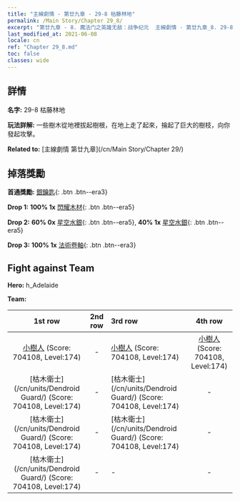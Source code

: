 ```yaml
---
title: "主線劇情 - 第廿九章 - 29-8 枯藤林地"
permalink: /Main Story/Chapter 29_8/
excerpt: "第廿九章 - 8. 魔法门之英雄无敌：战争纪元  主線劇情 - 第廿九章_8. 29-8 枯藤林地"
last_modified_at: 2021-06-08
locale: cn
ref: "Chapter 29_8.md"
toc: false
classes: wide
---
```


## 詳情

 **名字:** 29-8 枯藤林地

 **玩法詳解:** 一些樹木從地裡拔起樹根，在地上走了起來，掄起了巨大的樹枝，向你發起攻擊。

 **Related to:** [主線劇情 第廿九章](/cn/Main Story/Chapter 29/)

## 掉落獎勵

 **首通獎勵:** [銀鑰匙](/cn/Items/con_693/){: .btn .btn--era3}

 **Drop 1:** **100% 1x** [閃耀木材](/cn/Items/mat_97/){: .btn .btn--era5}

 **Drop 2:** **60% 0x** [星空水銀](/cn/Items/mat_91/){: .btn .btn--era5}, **40% 1x** [星空水銀](/cn/Items/mat_91/){: .btn .btn--era5}

 **Drop 3:** **100% 1x** [法術卷軸](/cn/Items/con_694/){: .btn .btn--era3}


## Fight against Team
 **Hero:** h_Adelaide

 **Team:**


  | 1st row | 2nd row | 3rd row | 4th row |
  |:----:|:----:|:----|:----:|
  | [小樹人](/cn/units/Treant/) (Score: 704108, Level:174)  | - | [小樹人](/cn/units/Treant/) (Score: 704108, Level:174)  | [小樹人](/cn/units/Treant/) (Score: 704108, Level:174)  |
  | [枯木衛士](/cn/units/Dendroid Guard/) (Score: 704108, Level:174)  | - | [枯木衛士](/cn/units/Dendroid Guard/) (Score: 704108, Level:174)  | - |
  | [枯木衛士](/cn/units/Dendroid Guard/) (Score: 704108, Level:174)  | - | [枯木衛士](/cn/units/Dendroid Guard/) (Score: 704108, Level:174)  | - |
  | [枯木衛士](/cn/units/Dendroid Guard/) (Score: 704108, Level:174)  | - | - | - |


